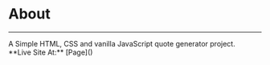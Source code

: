 # About 
<hr>
A Simple HTML, CSS and vanilla JavaScript quote generator project. <br>
**Live Site At:** [Page]()